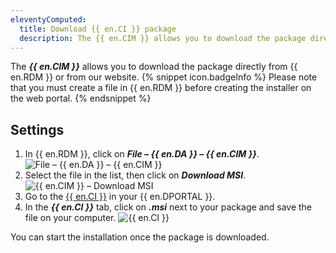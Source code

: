 ```yaml
---
eleventyComputed:
  title: Download {{ en.CI }} package
  description: The {{ en.CIM }} allows you to download the package directly from {{ en.RDM }} or from our website.
---
```

The ***{{ en.CIM }}*** allows you to download the package directly from {{ en.RDM }} or from our website.
{% snippet icon.badgeInfo %}
Please note that you must create a file in {{ en.RDM }} before creating the installer on the web portal.
{% endsnippet %}

## Settings

1. In {{ en.RDM }}, click on ***File – {{ en.DA }} – {{ en.CIM }}***.
![File – {{ en.DA }} – {{ en.CIM }}](https://cdnweb.devolutions.net/docs/en/cloud/Cloud6003.png)
1. Select the file in the list, then click on ***Download MSI***.
![{{ en.CIM }} – Download MSI](https://cdnweb.devolutions.net/docs/en/cloud/Cloud6004.png)
1. Go to the [{{ en.CI }}](https://portal.devolutions.com/rdm-online-services/custom-installer) in your {{ en.DPORTAL }}.
1. In the ***{{ en.CI }}*** tab, click on ***.msi*** next to your package and save the file on your computer.
![{{ en.CI }}](https://cdnweb.devolutions.net/docs/en/rdm/windows/RDMWin6201.png)

You can start the installation once the package is downloaded.
